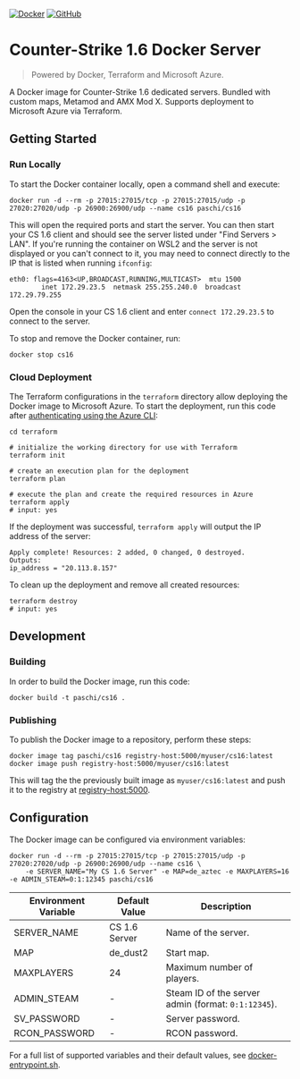 [![Docker](https://github.com/paschi/cs16-docker/actions/workflows/docker-publish.yml/badge.svg)](https://github.com/paschi/cs16-docker/actions/workflows/docker-publish.yml)
[![GitHub](https://img.shields.io/github/license/paschi/cs16-docker)](https://github.com/paschi/cs16-docker/blob/main/LICENSE)

# Counter-Strike 1.6 Docker Server
> Powered by Docker, Terraform and Microsoft Azure.

A Docker image for Counter-Strike 1.6 dedicated servers. Bundled with custom maps, Metamod and AMX Mod X.
Supports deployment to Microsoft Azure via Terraform.

## Getting Started

### Run Locally

To start the Docker container locally, open a command shell and execute:

```fish
docker run -d --rm -p 27015:27015/tcp -p 27015:27015/udp -p 27020:27020/udp -p 26900:26900/udp --name cs16 paschi/cs16
```

This will open the required ports and start the server. You can then start your CS 1.6 client and should see the server 
listed under "Find Servers > LAN". If you're running the container on WSL2 and the server is not displayed or you can't
connect to it, you may need to connect directly to the IP that is listed when running `ifconfig`:

```fish
eth0: flags=4163<UP,BROADCAST,RUNNING,MULTICAST>  mtu 1500
        inet 172.29.23.5  netmask 255.255.240.0  broadcast 172.29.79.255
```

Open the console in your CS 1.6 client and enter `connect 172.29.23.5` to connect to the server.

To stop and remove the Docker container, run:

```fish
docker stop cs16
```

### Cloud Deployment

The Terraform configurations in the `terraform` directory allow deploying the Docker image to Microsoft Azure.
To start the deployment, run this code after [authenticating using the Azure CLI](https://registry.terraform.io/providers/hashicorp/azurerm/latest/docs/guides/azure_cli):

```fish
cd terraform

# initialize the working directory for use with Terraform
terraform init

# create an execution plan for the deployment
terraform plan

# execute the plan and create the required resources in Azure
terraform apply
# input: yes
```

If the deployment was successful, `terraform apply` will output the IP address of the server:

```fish
Apply complete! Resources: 2 added, 0 changed, 0 destroyed.
Outputs:
ip_address = "20.113.8.157"
```

To clean up the deployment and remove all created resources:

```fish
terraform destroy
# input: yes
```

## Development

### Building

In order to build the Docker image, run this code:

```fish
docker build -t paschi/cs16 .
```

### Publishing

To publish the Docker image to a repository, perform these steps:

```fish
docker image tag paschi/cs16 registry-host:5000/myuser/cs16:latest
docker image push registry-host:5000/myuser/cs16:latest
```

This will tag the the previously built image as `myuser/cs16:latest` and push it to the registry at [registry-host:5000](#).

## Configuration

The Docker image can be configured via environment variables:

```fish
docker run -d --rm -p 27015:27015/tcp -p 27015:27015/udp -p 27020:27020/udp -p 26900:26900/udp --name cs16 \
    -e SERVER_NAME="My CS 1.6 Server" -e MAP=de_aztec -e MAXPLAYERS=16 -e ADMIN_STEAM=0:1:12345 paschi/cs16
```

| Environment Variable | Default Value | Description                                         |
| -------------------- | ------------- | --------------------------------------------------- |
| SERVER_NAME          | CS 1.6 Server | Name of the server.                                 |
| MAP                  | de_dust2      | Start map.                                          |
| MAXPLAYERS           | 24            | Maximum number of players.                          |
| ADMIN_STEAM          | -             | Steam ID of the server admin (format: `0:1:12345`). |
| SV_PASSWORD          | -             | Server password.                                    |
| RCON_PASSWORD        | -             | RCON password.                                      |

For a full list of supported variables and their default values, see [docker-entrypoint.sh](https://github.com/paschi/cs16-docker/blob/main/docker-entrypoint.sh).
